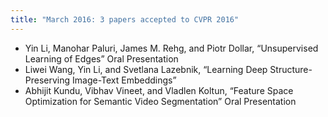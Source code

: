 ```yaml
---
title: "March 2016: 3 papers accepted to CVPR 2016"
---
```

* Yin Li, Manohar Paluri, James M. Rehg, and Piotr Dollar, “Unsupervised Learning of Edges” Oral Presentation
* Liwei Wang, Yin Li, and Svetlana Lazebnik, “Learning Deep Structure-Preserving Image-Text Embeddings”
* Abhijit Kundu, Vibhav Vineet, and Vladlen Koltun, “Feature Space Optimization for Semantic Video Segmentation” Oral Presentation
